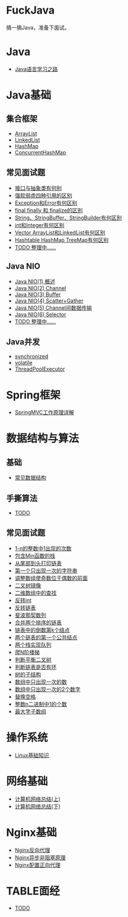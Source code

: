 # FuckJava
搞一搞Java，准备下面试。

# Java
- [Java语言学习之路](Java基础/Java学习之路.md)

# Java基础
## 集合框架
- [ArrayList](Java基础/ArrayList.md)
- [LinkedList](Java基础/LinkedList.md)
- [HashMap](Java基础/HashMap.md)
- [ConcurrentHashMap](Java基础/ConcurrentHashMap.md)

## 常见面试题
- [接口与抽象类有何别](Java基础/接口和抽象类有何区别.md)
- [强软弱虚四种引用的区别](Java基础/强、软、弱、虚四种引用的区别.md)
- [Exception和Error有何区别](Java基础/Exception和Error有何区别.md)
- [final finally 和 finalize的区别](Java基础/final、finally、finalize有何区别.md)
- [String、StringBuffer、StringBuilder有何区别](Java基础/String%20StringBuffer%20StringBuilder区别.md)
- [int和Integer有何区别](Java基础/int和Integer有何区别.md)
- [Vector ArrayList和LinkedList有何区别](Java基础/Vector%20ArrayList%20LinkedList有何区别.md)
- [Hashtable HashMap TreeMap有何区别](Java基础/Hashtable%20HashMap%20TreeMap有何区别.md)
- [TODO 整理中……]()

## Java NIO
- [Java NIO(1) 概述](Java基础/NIO/NIO-summary.md)
- [Java NIO(2) Channel](Java基础/NIO/NIO-Channel.md)
- [Java NIO(3) Buffer](Java基础/NIO/NIO-Buffer.md)
- [Java NIO(4) Scatter+Gather](Java基础/NIO/NIO-Scatter&Gather.md)
- [Java NIO(5) Channel间数据传输](Java基础/NIO/NIO-Channel间数据传输.md)
- [Java NIO(6) Selector](Java基础/NIO/NIO-Selector.md)
- [TODO 整理中……]()

## Java并发
- [synchronized](Java基础/synchronized.md)
- [volatile](Java基础/volatile.md)
- [ThreadPoolExecutor](Java基础/ThreadPoolExecutor.md)


# Spring框架
- [SpringMVC工作原理详解](Spring框架/SpringMVC%20工作原理详解.md)

# 数据结构与算法
## 基础
- [常见数据结构](数据结构&算法/常见数据结构.md)

## 手撕算法
- [TODO]()

## 常见面试题
- [1-n的整数中1出现的次数](数据结构&算法/1-n的整数中1出现的次数.md)
- [包含Min函数的栈](数据结构&算法/包含Min函数的栈.md)
- [从尾部到头打印链表](数据结构&算法/从尾部到头打印链表.md)
- [第一个只出现一次的字符串](数据结构&算法/第一个只出现一次的字符串.md)
- [调整数组使奇数位于偶数的前面](数据结构&算法/调整数组使奇数位于偶数的前面.md)
- [二叉树镜像](数据结构&算法/二叉树镜像.md)
- [二维数组中的查找](数据结构&算法/二维数组中的查找.md)
- [反转int](数据结构&算法/反转int.md)
- [反转链表](数据结构&算法/反转链表.md)
- [斐波那契数列](数据结构&算法/斐波那契数列.md)
- [合并两个排序的链表](数据结构&算法/合并两个排序的链表.md)
- [链表中的倒数第k个结点](数据结构&算法/链表中的倒数第k个结点.md)
- [两个链表的第一个公共结点](数据结构&算法/两个链表的第一个公共结点.md)
- [两个栈实现队列](数据结构&算法/两个栈实现队列.md)
- [爬N阶楼梯](数据结构&算法/爬N阶楼梯.md)
- [判断平衡二叉树](数据结构&算法/判断平衡二叉树.md)
- [判断链表是否有环](数据结构&算法/判断链表是否有环.md)
- [树的子结构](数据结构&算法/树的子结构.md)
- [数组中只出现一次的数](数据结构&算法/数组中只出现一次的数.md)
- [数组中只出现一次的2个数字](数据结构&算法/数组中只出现一次的2个数.md)
- [替换空格](数据结构&算法/替换空格.md)
- [整数n二进制中1的个数](数据结构&算法/整数n二进制中1的个数.md)
- [最大字子数组](数据结构&算法/最大字子数组.md)


# 操作系统
- [Linux基础知识](操作系统/Linux基础知识.md)


# 网络基础
- [计算机网络总结(上)](网络相关/计算机网络总结(上).md)
- [计算机网络总结(下)](网络相关/计算机网络总结(下).md)


# Nginx基础
- [Nginx反向代理](Nginx/Nginx反向代理.md)
- [Nginx异步非阻塞原理](Nginx/Nginx的异步非阻塞.md)
- [Nginx配置正向代理](Nginx/Nginx配置正向代理.md)


# TABLE面经
- [TODO]()

